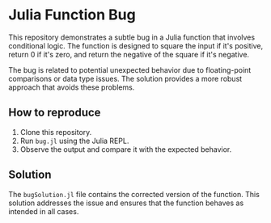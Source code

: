 # Julia Function Bug

This repository demonstrates a subtle bug in a Julia function that involves conditional logic. The function is designed to square the input if it's positive, return 0 if it's zero, and return the negative of the square if it's negative.

The bug is related to potential unexpected behavior due to floating-point comparisons or data type issues. The solution provides a more robust approach that avoids these problems.

## How to reproduce

1. Clone this repository.
2. Run `bug.jl` using the Julia REPL.
3. Observe the output and compare it with the expected behavior.

## Solution

The `bugSolution.jl` file contains the corrected version of the function. This solution addresses the issue and ensures that the function behaves as intended in all cases.